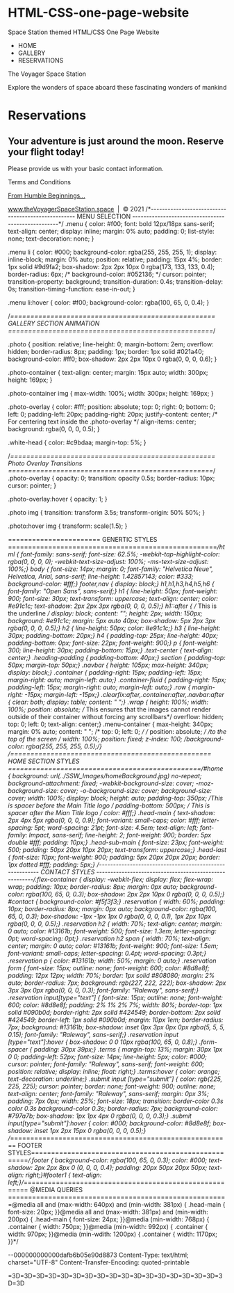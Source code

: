 # HTML-CSS-one-page-website
Space Station themed HTML/CSS One Page Website
<!DOCTYPE html>
<html>
<head>
<The Voyager Space Station | Resort>
</head>
<body>
  <ul>
    <a href="#home"></a>
    <li>HOME</li><a href="#gallery"></a>
    <li>GALLERY</li><a href="#contact"></a>
    <li>RESERVATIONS</li>
  </ul>
  <p>The Voyager Space Station</p>
  <p>Explore the wonders of space aboard these fascinating wonders of mankind</p>
  <h1>Reservations</h1>
  <h2>Your adventure is just around the moon. Reserve your flight today!</h2>
  <p>Please provide us with your basic contact information.</p>
  <p>Terms and Conditions</p>
  <p><a href="https://theconversation.com/space-tourism-20-years-in-the-making-is-finally-ready-for-launch-159606?utm_medium=email&amp;utm_campaign=Saturday%20Newsletter%20%20May%201%202021%20-%201935718946&amp;utm_content=Saturday%20Newsletter%20%20May%201%202021%20-%201935718946+CID_1b0ff8a2f642c814f88f78e554e224a8&amp;utm_source=campaign_monitor_us&amp;utm_term=Space%20tourism%20%2020%20years%20in%20the%20making%20%20is%20finally%20ready%20for%20launch">From Humble Beginnings...</a></p><a href="#home">www.theVoyagerSpaceStation.space</a> &nbsp;|&nbsp; © 2021
</body>
</html>
/*---------------------------------------------------
    MENU SELECTION
---------------------------------------------------*/
.menu {
  color: #f00;
  font: bold 12px/18px sans-serif;
  text-align: center;
  display: inline;
  margin: 0% auto;
  padding: 0;
  list-style: none;
  text-decoration: none;
}

.menu li {
  color: #000;
  background-color: rgba(255, 255, 255, 1);
  display: inline-block;
  margin: 0% auto;
  position: relative;
  padding: 15px 4%;
  border: 1px solid #9d9fa2;
  box-shadow: 2px 2px 10px 0 rgba(173, 133, 133, 0.4);
  border-radius: 6px;
  /* background-color: #052136; */
  cursor: pointer;
  transition-property: background;
  transition-duration: 0.4s;
  transition-delay: 0s;
  transition-timing-function: ease-in-out;
}

.menu li:hover {
  color: #f00;
  background-color: rgba(100, 65, 0, 0.4);
}

/*===================================================
    GALLERY SECTION ANIMATION
===================================================*/

.photo {
  position: relative;
  line-height: 0;
  margin-bottom: 2em;
  overflow: hidden;
  border-radius: 8px;
  padding: 1px;
  border: 1px solid #021a40;
  background-color: #ff0;
  box-shadow: 2px 2px 10px 0 rgba(0, 0, 0, 0.6);
}

.photo-container {
  text-align: center;
  margin: 15px auto;
  width: 300px;
  height: 169px;
}

.photo-container img {
  max-width: 100%;
  width: 300px;
  height: 169px;
}

.photo-overlay {
  color: #fff;
  position: absolute;
  top: 0;
  right: 0;
  bottom: 0;
  left: 0;
  padding-left: 20px;
  padding-right: 20px;
  justify-content: center; /* For centering text inside the .photo-overlay */
  align-items: center;
  background: rgba(0, 0, 0, 0.5);
}

.white-head {
  color: #c9bdaa;
  margin-top: 5%;
}

/*===================================================
    Photo Overlay Transitions
===================================================*/
.photo-overlay {
  opacity: 0;
  transition: opacity 0.5s;
  border-radius: 10px;
  cursor: pointer;
}

.photo-overlay:hover {
  opacity: 1;
}

.photo img {
  transition: transform 3.5s;
  transform-origin: 50% 50%;
}

.photo:hover img {
  transform: scale(1.5);
}
  
======================= GENERTIC STYLES
====================================================*/html { font-family:
sans-serif; font-size: 62.5%; -webkit-tap-highlight-color: rgba(0, 0, 0,
0); -webkit-text-size-adjust: 100%; -ms-text-size-adjust: 100%;} body {
font-size: 14px; margin: 0; font-family: "Helvetica Neue", Helvetica,
Arial, sans-serif; line-height: 1.42857143; color: #333; background-color:
#fff;} footer,nav { display: block;} h1,h1,h3,h4,h5,h6 { font-family: "Open
Sans", sans-serif;} h1 { line-height: 50px; font-weight: 900; font-size:
30px; text-transform: uppercase; text-align: center; color: #e91c1c;
text-shadow: 2px 2px 3px rgba(0, 0, 0, 0.5);} h1::after { /* This is the
underline */ display: block; content: ""; height: 2px; width: 150px;
background: #e91c1c; margin: 5px auto 40px; box-shadow: 5px 2px 3px rgba(0,
0, 0, 0.5);} h2 { line-height: 50px; color: #e91c1c;} h3 { line-height:
30px; padding-bottom: 20px;} h4 { padding-top: 25px; line-height: 40px;
padding-bottom: 0px; font-size: 22px; font-weight: 900;} p { font-weight:
300; line-height: 30px; padding-bottom: 15px;} .text-center { text-align:
center;} .heading-padding { padding-bottom: 40px;} section { padding-top:
50px; margin-top: 50px;} .navbar { height: 105px; max-height: 340px;
display: block;} .container { padding-right: 15px; padding-left: 15px;
margin-right: auto; margin-left: auto;} .container-fluid { padding-right:
15px; padding-left: 15px; margin-right: auto; margin-left: auto;} .row {
margin-right: -15px; margin-left: -15px;}
.clearfix:after,.container:after,.navbar:after { clear: both; display:
table; content: " ";} .wrap { height: 100%; width: 100%; position:
absolute; /* This ensures that the images cannot render outside of their
container without forcing any scrollbars*/ overflow: hidden; top: 0; left:
0; text-align: center;} .menu-container { max-height: 340px; margin: 0%
auto; content: " "; /* top: 0; left: 0; */ /* position: absolute; */ /*to
the top of the screen */ width: 100%; position: fixed; z-index: 100;
/*background-color: rgba(255, 255, 255, 0.5);*/}
/*================================================== HOME SECTION STYLES
================================================*/#home { background:
url(../SSW_Images/homeBackground.jpg) no-repeat; background-attachment:
fixed; -webkit-background-size: cover; -moz-background-size: cover;
-o-background-size: cover; background-size: cover; width: 100%; display:
block; height: auto; padding-top: 350px; /*This is spacer before the Main
Title logo */ padding-bottom: 500px; /* This is spacer after the Mian Title
logo */ color: #fff;} .head-main { text-shadow: 2px 4px 5px rgba(0, 0, 0,
0.9); font-variant: small-caps; color: #fff; letter-spacing: 5pt;
word-spacing: 21pt; font-size: 4.5em; text-align: left; font-family:
Impact, sans-serif; line-height: 2; font-weight: 900; border: 5px double
#fff; padding: 10px;} .head-sub-main { font-size: 23px; font-weight: 500;
padding: 50px 20px 10px 20px; text-transform: uppercase;} .head-last {
font-size: 10px; font-weight: 900; padding: 5px 20px 20px 20px; border: 1px
dotted #fff; padding: 5px;}
/*-------------------------------------------------------- CONTACT STYLES
-------------------------------------------------------*/.flex-container {
display: -webkit-flex; display: flex; flex-wrap: wrap; padding: 10px;
border-radius: 8px; margin: 0px auto; background-color: rgba(100, 65, 0,
0.3); box-shadow: 2px 2px 10px 0 rgba(0, 0, 0, 0.5);} #contact {
background-color: #f5f3f3;} .reservation { width: 60%; padding: 10px;
border-radius: 8px; margin: 0px auto; background-color: rgba(100, 65, 0,
0.3); box-shadow: -1px -1px 1px 0 rgba(0, 0, 0, 0.1), 1px 2px 10px rgba(0,
0, 0, 0.5);} .reservation h2 { width: 70%; text-align: center; margin: 0
auto; color: #13161b; font-weight: 500; font-size: 1.3em; letter-spacing:
0pt; word-spacing: 0pt;} .reservation h2 span { width: 70%; text-align:
center; margin: 0 auto; color: #13161b; font-weight: 900; font-size: 1.5em;
font-variant: small-caps; letter-spacing: 0.4pt; word-spacing: 0.3pt;}
.reservation p { color: #13161b; width: 50%; margin: 0 auto;} .reservation
form { font-size: 15px; outline: none; font-weight: 600; color: #8d8e8f;
padding: 12px 12px; width: 70%; border: 1px solid #808080; margin: 2% auto;
border-radius: 7px; background: rgb(227, 222, 222); box-shadow: 2px 3px 3px
0px rgba(0, 0, 0, 0.3); font-family: "Raleway", sans-serif;} .reservation
input[type="text"] { font-size: 15px; outline: none; font-weight: 600;
color: #8d8e8f; padding: 2% 1% 2% 7%; width: 80%; border-top: 1px solid
#090b0d; border-right: 2px solid #424549; border-bottom: 2px solid #424549;
border-left: 1px solid #090b0d; margin: 10px 1em; border-radius: 7px;
background: #13161b; box-shadow: inset 0px 3px 0px 0px rgba(5, 5, 5, 0.15);
font-family: "Raleway", sans-serif;} .reservation input [type="text"]:hover
{ box-shadow: 0 0 10px rgba(100, 65, 0, 0.8);} .form-spacer { padding: 30px
39px;} .terms { margin-top: 13%; margin: 30px 1px 0 0; padding-left: 52px;
font-size: 14px; line-height: 5px; color: #000; cursor: pointer;
font-family: "Raleway", sans-serif; font-weight: 600; position: relative;
display: inline; float: right;} .terms:hover { color: orange;
text-decoration: underline;} .submit input [type="submit"] { color:
rgb(225, 225, 225); cursor: pointer; border: none; font-weight: 900;
outline: none; text-align: center; font-family: "Raleway", sans-serif;
margin: 0px 3%; padding: 7px 0px; width: 25%; font-size: 18px; transition:
border-color 0.3s color 0.3s background-color 0.3s; border-radius: 7px;
background-color: #797a7b; box-shadow: 1px 1px 4px 0 rgba(0, 0, 0, 0.3);}
.submit input[type="submit"]:hover { color: #000; background-color:
#8d8e8f; box-shadow: inset 1px 2px 15px 0 rgba(0, 0, 0, 0.5);}
/*======================================================= FOOTER
STYLES=====================================================*/.footer {
background-color: rgba(100, 65, 0, 0.3); color: #000; text-shadow: 2px 2px
8px 0 (0, 0, 0, 0.4); padding: 20px 50px 20px 50px; text-align:
right;}#footer1 { text-align:
left;}/*======================================================= @MEDIA
QUERIES =======================================================@media all
and (max-width: 640px) and (min-width: 381px) { .head-main { font-size:
20px; }}@media all and (max-width: 381px) and (min-width: 200px) {
.head-main { font-size: 24px; }}@media (min-width: 768px) { .container {
width: 750px; }}@media (min-width: 992px) { .container { width: 970px;
}}@media (min-wdith: 1200px) { .container { width: 1170px; }}*/

--000000000000dafb6b05e90d8873
Content-Type: text/html; charset="UTF-8"
Content-Transfer-Encoding: quoted-printable

<div dir=3D"auto">=3D=3D=3D=3D=3D=3D=3D=3D=3D=3D=3D=3D=3D=3D=3D=3D=3D=3D=3D
